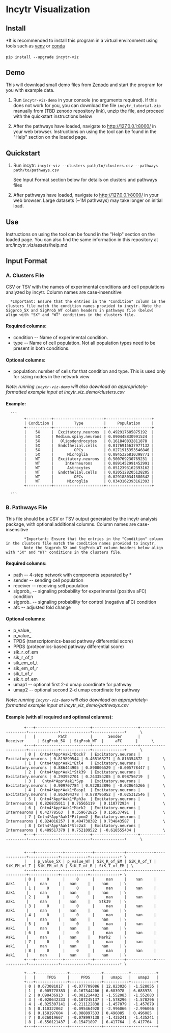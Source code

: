 # Incytr Visualization

## Install

*It is recommended to install this program in a virtual environment using tools such as [venv](https://docs.python.org/3/library/venv.html) or [conda](https://docs.conda.io/projects/conda/en/latest/user-guide/tasks/manage-environments.html)

####

```pip install --upgrade incytr-viz```


## Demo

This will download small demo files from [Zenodo](https://zenodo.org/) and start the program for you with example data.

1) Run ```incytr-viz-demo``` in your console (no arguments required). If this does not work for you, you can download the file ```incytr_tutorial.zip``` manually from (TBD zenodo repository link), unzip the file, and proceed with the quickstart instructions below

2) After the pathways have loaded, navigate to http://127.0.0.1:8000/ in your web browser. Instructions on using the tool can be found in the "Help" section on the loaded page.


## Quickstart

1) Run incytr: ```incytr-viz --clusters path/to/clusters.csv --pathways path/to/pathways.csv```

      See Input Format section below for details on clusters and pathways files


2) After pathways have loaded, navigate to http://127.0.0.1:8000/ in your web browser. Large datasets (~1M pathways) may take longer on initial load.


## Use

Instructions on using the tool can be found in the "Help" section on the loaded page. You can also find the same information in this repository at src/incytr_viz/assets/help.md


## Input Format

### A. Clusters File

CSV or TSV with the names of experimental conditions and cell populations analyzed by incytr. Column names are case-insensitive

      *Important: Ensure that the entries in the "Condition" column in the clusters file match the condition names provided to incytr. Note the Sigprob_5X and SigProb_WT column headers in pathways file (below) align with "5X" and "WT" conditions in the clusters file. 

#### Required columns:

- condition -- Name of experimental condition.
- type -- Name of cell population. Not all population types need to be present in both conditions.

#### Optional columns:
- population: number of cells for that condition and type. This is used only for sizing nodes in the network view

*Note: running ```incytr-viz-demo``` will also download an appropriately-formatted example input at incytr_viz_demo/clusters.csv*

#### Example:

      ```
            +-----------+----------------------+--------------------+
            | Condition |         Type         |     Population     |
            +-----------+----------------------+--------------------+
            |    5X     |  Excitatory.neurons  | 0.492917685875192  |
            |    5X     | Medium.spiny.neurons | 0.090448830991524  |
            |    5X     |   Oligodendrocytes   | 0.161840832811878  |
            |    5X     |  Endothelial.cells   | 0.0176915637977132 |
            |    5X     |         OPCs         | 0.0271915353546846 |
            |    5X     |      Microglia       | 0.0845326810398771 |
            |    WT     |  Excitatory.neurons  | 0.500769230769231  |
            |    WT     |     Interneurons     | 0.0891452991452991 |
            |    WT     |      Astrocytes      | 0.0512393162393162 |
            |    WT     |  Endothelial.cells   | 0.0205128205128205 |
            |    WT     |         OPCs         | 0.0291880341880342 |
            |    WT     |      Microglia       | 0.0343162393162393 |
            +-----------+----------------------+--------------------+

      ```

### B. Pathways File

This file should be a CSV or TSV output generated by the incytr analysis package, with optional additional columns. Column names are case-insensitive
            
            *Important: Ensure that the entries in the "Condition" column in the clusters file match the condition names provided to incytr.
            Note the Sigprob_5X and SigProb_WT column headers below align with "5X" and "WT" conditions in the clusters file.  

#### Required columns:
- path -- 4-step network with components separated by *
- sender -- sending cell population
- receiver -- receiving sell population
- sigprob_<experimental group name here> -- signaling probability for experimental (positive aFC) condition
- sigprob_<control group name here> -- signaling probability for control (negative aFC) condition
- afc -- adjusted fold change

#### Optional columns:
- p_value_<control group name>
- p_value_ <experimental group name>
- TPDS (transcriptomics-based pathway differential score)
- PPDS (proteomics-based pathway differential score)
- sik_r_of_em
- sik_r_of_t
- sik_em_of_t
- sik_em_of_r
- sik_t_of_r
- sik_t_of_em
- umap1 -- optional first 2-d umap coordinate for pathway
- umap2 -- optional second 2-d umap coordinate for pathway

*Note: running ```incytr-viz-demo``` will also download an appropriately-formatted example input at incytr_viz_demo/pathways.csv*

#### Example (with all required and optional columns):

            +---+------------------------+--------------------+--------------------+-------------+-------------+--------------+      \
            |   |          Path          |       Sender       |      Receiver      | SigProb_5X  | SigProb_WT  |     aFC      |      \
            +---+------------------------+--------------------+--------------------+-------------+-------------+--------------+      \
            | 0 |  Cntn4*App*Aak1*Dock7  | Excitatory.neurons | Excitatory.neurons | 0.819899544 | 0.465168271 | 0.816354872  |      \
            | 1 |  Cntn4*App*Aak1*Etl4   | Excitatory.neurons | Excitatory.neurons | 0.886444905 | 0.890006529 | -0.005778447 |      \
            | 2 |  Cntn4*App*Aak1*Stk39  | Excitatory.neurons | Excitatory.neurons | 0.293952701 | 0.243354205 | 0.098756719  |      \
            | 3 |   Cntn4*App*Aak1*Syp   | Excitatory.neurons | Excitatory.neurons | 0.909707784 | 0.922833896 | -0.020645266 |      \
            | 4 |  Cntn4*App*Aak1*Basp1  | Excitatory.neurons | Excitatory.neurons | 0.863494378 | 0.878796052 | -0.025312546 |      \
            | 5 |  Cntn4*App*Aak1*Rph3a  | Excitatory.neurons | Interneurons | 0.826835011 | 0.76565119  | 0.110772934  |            \
            | 6 |  Cntn4*App*Aak1*Mark2  | Excitatory.neurons | Interneurons | 0.42778563  | 0.359672825 | 0.159537491  |            \
            | 7 | Cntn4*App*Aak1*Pitpnm2 | Excitatory.neurons | Interneurons | 0.824016257 | 0.494738382 | 0.734843587  |            \
            | 8 | Cntn4*App*Aak1*Slc2a3  | Excitatory.neurons | Interneurons | 0.489517379 | 0.752109522 | -0.618555434 |            \
            +---+------------------------+--------------------+--------------------+-------------+-------------+--------------+      \


            +---+------------+------------+-------------+------------+-------------+-------------+------------+-------------+ \
            |   | p_value_5X | p_value_WT | SiK_R_of_EM | SiK_R_of_T | SiK_EM_of_T | SiK_EM_of_R | SiK_T_of_R | SiK_T_of_EM | \
            +---+------------+------------+-------------+------------+-------------+-------------+------------+-------------+ \
            | 0 |     0      |     0      |     nan     |    nan     |    Aak1     |     nan     |    nan     |     nan     | \
            | 1 |     0      |     0      |     nan     |    nan     |    Aak1     |     nan     |    nan     |     nan     | \
            | 2 |     0      |     0      |     nan     |    nan     |    Aak1     |     nan     |    nan     |    Stk39    | \
            | 3 |     0      |     0      |     nan     |    nan     |    Aak1     |     nan     |    nan     |     nan     | \
            | 4 |     0      |     0      |     nan     |    nan     |    Aak1     |     nan     |    nan     |     nan     | \
            | 5 |     0      |     0      |     nan     |    nan     |    Aak1     |     nan     |    nan     |     nan     | \
            | 6 |     0      |     0      |     nan     |    nan     |    Aak1     |     nan     |    nan     |    Mark2    | \
            | 7 |     0      |     0      |     nan     |    nan     |    Aak1     |     nan     |    nan     |     nan     | \
            | 8 |     0      |     0      |     nan     |    nan     |    Aak1     |     nan     |    nan     |     nan     | \
            +---+------------+------------+-------------+------------+-------------+-------------+------------+-------------+ \

            +---+--------------+--------------+-----------+-----------+
            |   |     TPDS     |     PPDS     |   umap1   |   umap2   |
            +---+--------------+--------------+-----------+-----------+
            | 0 | 0.673081017  | -0.077709086 | 12.823026 | -1.528055 |
            | 1 | -0.005778383 | -0.167344206 | 6.683978  | 6.683978  |
            | 2 | 0.098436913  | -0.081214482 | -1.552083 | -1.552083 |
            | 3 | -0.020642333 | -0.107245137 | -1.578296 | -1.578296 |
            | 4 | -0.025307141 | -0.211122838 | -1.457079 | -1.457079 |
            | 5 | 0.110322062  | -0.095464928 | -2.996066 | -2.996066 |
            | 6 | 0.158197604  | -0.088897533 | 0.496085  | 0.496085  |
            | 7 | 0.626019667  | -0.078997138 | -1.435241 | -1.435241 |
            | 8 | -0.550121437 | -0.15471897  | 6.417764  | 6.417764  |
            +---+--------------+--------------+-----------+-----------+




